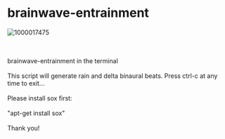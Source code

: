 # brainwave-entrainment

![1000017475](https://github.com/user-attachments/assets/7a6702ee-2fd5-4318-b82b-611398946228)

<br><br>
brainwave-entrainment in the terminal
<br><br>
This script will generate rain and delta binaural beats. Press ctrl-c at any time to exit...
<br><br>
Please install sox first:
<br><br>
"apt-get install sox"
<br><br>
Thank you!
